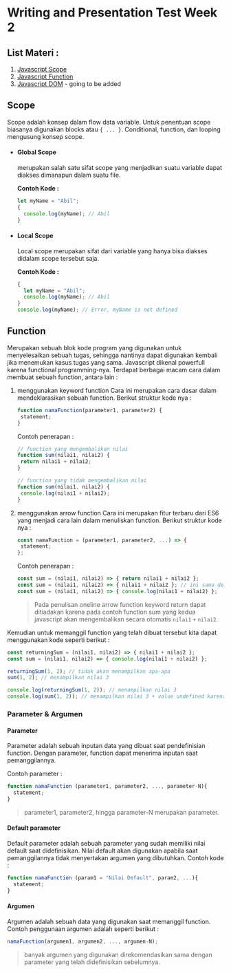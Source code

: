 # **Writing and Presentation Test Week 2**

## List Materi :

1. [Javascript Scope](https://github.com/abilsabili50/Writing-and-Presentation-Test/tree/main/week-2#scope)
2. [Javascript Function](https://github.com/abilsabili50/Writing-and-Presentation-Test/tree/main/week-2#function)
3. [Javascript DOM](https://github.com/abilsabili50/Writing-and-Presentation-Test/tree/main/week-2#document-object-model) - going to be added

## Scope

Scope adalah konsep dalam flow data variable. Untuk penentuan scope biasanya digunakan blocks atau `{ ... }`. Conditional, function, dan looping mengusung konsep scope.

- #### Global Scope

  merupakan salah satu sifat scope yang menjadikan suatu variable dapat diakses dimanapun dalam suatu file.

  **Contoh Kode :**

  ```js
  let myName = "Abil";
  {
  	console.log(myName); // Abil
  }
  ```

- #### Local Scope

  Local scope merupakan sifat dari variable yang hanya bisa diakses didalam scope tersebut saja.

  **Contoh Kode :**

  ```js
  {
  	let myName = "Abil";
  	console.log(myName); // Abil
  }
  console.log(myName); // Error, myName is not defined
  ```

## Function

Merupakan sebuah blok kode program yang digunakan untuk menyelesaikan sebuah tugas, sehingga nantinya dapat digunakan kembali jika menemukan kasus tugas yang sama. Javascript dikenal powerfull karena functional programming-nya. Terdapat berbagai macam cara dalam membuat sebuah function, antara lain :

1. menggunakan keyword function
   Cara ini merupakan cara dasar dalam mendeklarasikan sebuah function. Berikut struktur kode nya :

   ```js
   function namaFunction(parameter1, parameter2) {
   	statement;
   }
   ```

   Contoh penerapan :

   ```js
   // function yang mengembalikan nilai
   function sum(nilai1, nilai2) {
   	return nilai1 + nilai2;
   }

   // function yang tidak mengembalikan nilai
   function sum(nilai1, nilai2) {
   	console.log(nilai1 + nilai2);
   }
   ```

2. menggunakan arrow function
   Cara ini merupakan fitur terbaru dari ES6 yang menjadi cara lain dalam menuliskan function. Berikut struktur kode nya :

   ```js
   const namaFunction = (parameter1, parameter2, ...) => {
   	statement;
   };
   ```

   Contoh penerapan :

   ```js
   const sum = (nilai1, nilai2) => { return nilai1 + nilai2 };
   const sum = (nilai1, nilai2) => { nilai1 + nilai2 }; // ini sama dengan kode diatas
   const sum = (nilai1, nilai2) => { console.log(nilai1 + nilai2) };
   ```
   > Pada penulisan oneline arrow function keyword return dapat ditiadakan karena pada contoh function sum yang kedua javascript akan mengembalikan secara otomatis `nilai1` `+` `nilai2`.

Kemudian untuk memanggil function yang telah dibuat tersebut kita dapat menggunakan kode seperti berikut :

```js
const returningSum = (nilai1, nilai2) => { nilai1 + nilai2 };
const sum = (nilai1, nilai2) => { console.log(nilai1 + nilai2) };

returningSum(1, 2); // tidak akan menampilkan apa-apa
sum(1, 2); // menampilkan nilai 3

console.log(returningSum(1, 2)); // menampilkan nilai 3
console.log(sum(1, 2)); // menampilkan nilai 3 + value undefined karena == console.log(console.log(1 + 2))
```

### Parameter & Argumen

#### Parameter

Parameter adalah sebuah inputan data yang dibuat saat pendefinisian function. Dengan parameter, function dapat menerima inputan saat pemanggilannya.

Contoh parameter : 

```js
function namaFunction (parameter1, parameter2, ..., parameter-N){
  statement;
}
```

> parameter1, parameter2, hingga parameter-N merupakan parameter.

#### Default parameter

Default parameter adalah sebuah parameter yang sudah memiliki nilai default saat didefinisikan. Nilai default akan digunakan apabila saat pemanggilannya tidak menyertakan argumen yang dibutuhkan. Contoh kode :

```js
function namaFunction (param1 = "Nilai Default", param2, ...){
  statement;
}
```


#### Argumen

Argumen adalah sebuah data yang digunakan saat memanggil function. Contoh penggunaan argumen adalah seperti berikut :

```js
namaFunction(argumen1, argumen2, ..., argumen-N);
```

> banyak argumen yang digunakan direkomendasikan sama dengan parameter yang telah didefinisikan sebelumnya.
